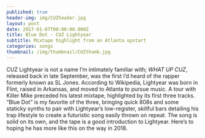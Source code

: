 ```yaml
---
published: true
header-img: img/CUZheader.jpg
layout: post
date: 2017-01-07T00:00:00.000Z
title: Blue Dot - CUZ Lightyear
subtitle: Mixtape highlight from an Atlanta upstart
categories: songs
thumbnail: /img/thumbnail/CUZthumb.jpg
---
```

<p class="p1">CUZ Lightyear is not a name I&rsquo;m intimately familiar with; <em>WHAT UP CUZ</em>, released back in late September, was the first I&rsquo;d heard of the rapper formerly known as SL Jones. According to Wikipedia, Lightyear was born in Flint, raised in Arkansas, and moved to Atlanta to pursue music. A tour with Killer Mike preceded his latest mixtape, highlighted by its first three tracks. &ldquo;Blue Dot&rdquo; is my favorite of the three, bringing quick 808s and some staticky synths to pair with Lightyear&rsquo;s low-register, skillful bars detailing his trap lifestyle to create a futuristic song easily thrown on repeat. The song is solid on its own, and the tape is a good introduction to Lightyear. Here&rsquo;s to hoping he has more like this on the way in 2018.</p>
